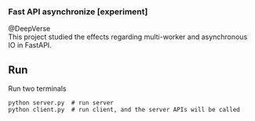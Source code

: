 ### Fast API asynchronize [experiment]

@DeepVerse  
This project studied the effects regarding multi-worker and asynchronous IO in FastAPI.

## Run
Run two terminals
```shell
python server.py  # run server
python client.py  # run client, and the server APIs will be called
```
